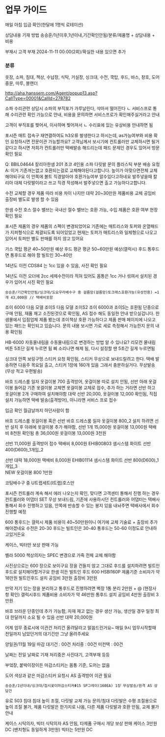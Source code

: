 # 업무 가이드
매일 아침 입금 확인(한달에 1명씩 로테이션)


상담내용 기재 방법
송승훈/1년이후,1년이내,기간확인안됨/분류/제품명 + 상담내용 + 비용

부재시
고객 부재 2024-11-11 00:00(2회)/확실한 내용 있으면 추가

### 분류
옷장, 소파, 침대, 책상, 수납장, 식탁, 거실장, 싱크대, 수전, 쿡탑, 후드, 바스, 창호, 도어중문, 마루, 블랜더

http://aha.hanssem.com/Agent/popup13.asp?CallType=00001&CallId=278782

소파 수리관련 상담시
소파의 부직포가 가루날린다, 삭아서 떨어진다
ㄴ 서비스프로 통해 수리관련 확인 가능으로 안내, 비용을 문의하면 서비스프로가 확인해주실거라고 안내

고객이 부직포를 찢어셔, 이사하며 찢어져서
ㄴ 수리표에 있는 유상비용 안내하면 됨


포시즌 매트 접속구 재연결하여도 h3오류 발생한다고 하시는데, as가능여부와 비용 확인 요청하시면 전문이관 가능할까요?
고객님께서 보시기에 컨트롤러만 교체하시면 될거같다고 하시면 저희가 컨트롤러만 택배발송 해드리는데 패드 문제인 경우도 있어서 방문 확인 필요


Q: BBIL04644 칼리아한샘 201 초코 4인용 소파 다릿발 문의 플라스틱 부분 배송 요청 
A: 이거 기존꺼는없고 호환되는걸로 교체해야된다고합니다.
높이가 아맞으면전체 교체해야되구요
이 안쪽에 볼트 직경알아야 호환가능여부 알수있다고하네요
발주넣을때 칼리아 대체 다릿발이라고 쓰고 직경 작성해서  발주넣으면 출고 가능하다고합니다.


수전 교체할 경우 제품 따라 비용 차이 나지만 대략 20~30만원 제품비용 교체 공임비 출장비 별도로 발생 할 수 있음

한샘 수전 호스 절수 밸브는 국내산 절수 밸브는 호환 가능, 수입 제품은 호환 여부 현장 확인 필요

포시즌 제품의 경우 제품의 스펙이 변경되었어요
기존에는 매트리스와 토퍼와 온열패드가 지퍼형식으로 체결되도록 되어있었고
현재는 토퍼가 매트리스와 일체형으로 나오고 있어서
토퍼만 별도 판매를 하지 않고 있어요

가스 쿡탑 평균 40~50만원 예상
후드 평균 평균 50~60만원 예상(갤럭시)
후드 통후드면 통후드로 해야 함 
빌트인 30~40만


14년도 이전 CDS84 는 1cc 있을 수 있음, 사진 확인 필요

14년도 이전 오더에 2cc 세제수전이라 적혀 있어도 몸통은 1cc 거나 섞여서 설치된 경우가 있어서 사진 확인 필요

```
송승훈/기간확인안됨/싱크대/도요우라배수구 중 걸름망(걸름망)토크래스호환가능(유상전용) =1개 43,000원 // 택배비포함
```


조이 6000 다음 모델 조이S 다음 모델 조이S2
조이 6000과 조이S는 호환됨 
단종으로 구매 안됨, 재품 재고 소진된것으로 확인됨, AS 접수 해도 동일한 안내 받으실겁니다. 한샘몰에서 입점업체 제품 봤는데 조이책상 호환 가능하다고 제품 판매 페이지에 나오고 있는 패드는 확인되고 있습니다. 문의 내용 보시면 가로 세로 측정해서 가능한지 문의 내용 확인됨


HB-6000  자동물내림을 수동물내림으로 변경하는 방법 알 수 있나요?
리모컨 물내림 버튼 5초단 길게 누르면 됨
삐 소리나면 해제 됨, 다시 설정할 땐 5초간 길게 누르면됨

싱크대 안쪽 보링구멍 스티커 요청 확인됨, 스티커 무상으로 보내드릴려고 한다. 택배 발송하면 다음주 목요일 출고, 스티커 1장에 160개 있음 그래서 충분하실거다. 무상발송(무상 적고 우편발송)


바흐 드레스룸 일자 옷걸이봉 700 출격방어, 옷걸이봉 따로 설치 안됨, 선반 아래 옷걸이봉 들어감 기존 옷걸이봉 교체면 옷걸이봉 교체로 접수, 추가 하는 거라면 선반 하고 옷걸이봉 2개 구매하여 설치해야함 대략 선반 20,000, 옷걸이봉 12,000 확인됨, 직접 설치 가능하면 택배 발송(출격방어), 아니라면 서비스 프로 접수


입금 확인 월급날까지 하던사람이 함 


바흐 드레스룸 옷걸이봉 혹은 선반
바흐 드레스룸 일자 옷걸이봉 800_2 설치 하려면 선반 설치 후 아래에 옷걸이봉 추가 해야함, 선반 1개 15,000원 옷걸이봉 13,000원 택배비 8천원 확인됨 총 36,000원
옷걸이봉 13,000원 3천원


선반 11,000원 출격방어 접수 택배비 8,000원 	EHIB00803 샘시스템 화이트 선반 400(D600)_1개입_2 

선반 대략 18,000원 택배비 8,000원
EHIB01114 샘시스템 화이트 선반 800(D600)_1개입_3	
NEW 옷걸이봉 800 1만원

코팅배수구 중 U트랩세트(I트랩)호스만

포시즌 컨트롤러 계속 해서 에러 나오는지 확인, 맞다면 고객센터 통해서 진행 하는 경우 컨트롤러와 어댑터 SET 무상 보내드림, 기존에 사용하시던 컨트롤러와 어댑터는 택배사 통해서 회수 진행하고 있음, 안쪽에 반송할 수 있는 봉지 있음 내놔주면 택배사에서 회수진행할 예정

600 통후드는 갤럭시 제품 비용이 40~50만원이니
여기에 교체 기술료 + 출장비 추가해야겠네요
수전은 20-30
후드는 빌트인은 30-40
통후드는 50-60
이정도로 안내하고있거든요

케이스, 빅터만 보상 판매 가능

벨라 5000 책상의자는 SPEC 변경으로 가죽 전체 교체 해야함


사진상으로는 600 장으로 보이구요
장을 건들지 않고 그대로 후드를 설치하려면
빌트인후드로 설치해야할거구요
한샘 히든 빌트인 후드 600 HSBI160P 
제품기준 소비자가 약 18만원
빌트인후드 설치 공임비 3만원
출장비 3만원

만약 저기 있는 장을 분리하고 통후드로 진행하려면
벽장 1통 분리 2만원 + @ (현장사항 확인)
갤럭시후드 제품비용 소비자가 약 46만원
통후드 설치 공임비 4만원
출장비 3만원



바흐 브라운 단종인데 추가 가능함, 자재 재고 없는 경우 생산 가능, 생산일 경우 일정 최대 한달까지 소요 될 수 있음
선반 대략 20,000원 


어제 업무 종료시에 이관건 처리건 올려달라고 말씀드린거요~
매일 9시 업무시작할때 전일까지 남았던거의 대기건만 그냥 올려주세요 

양일권/11월 19일 마감
대기건 : 00건
처리중 : 00건
미컨택 : 00건

날짜는 전일 날짜로 기재 
처리중은 사진대기, 고객부재 등등 

부엌장, 붙박이장이든 마감스티커는 몸통 기준, 도어는 없음

도어 색상과 같은 마감스티커 요청시 AS 출격방어 이관 필요

```
송승훈/1년이내/싱크대/접시꽂이마감스티커Φ15 SP그레이(160EA) 1장 무상발송/원격 AS 상담건
```



유로 503 침대
침대 높이 조절, 다릿발 교체 가능 문의/침대 다릿발은 수평 조절용으로 높이 조절 불가, 제품 다릿발은 한가지로 나옴, 다른 제품 다릿발과 호환 안됨, 교체 불가 안내


케이스 시탁의자, 빅터 식탁의자
AS 안됨, 타제품 구매시 개당 보상 판매 
케이스 3만원 DC (밴치형도 동일하게 3만원)
빅터는 5만원 DC 

